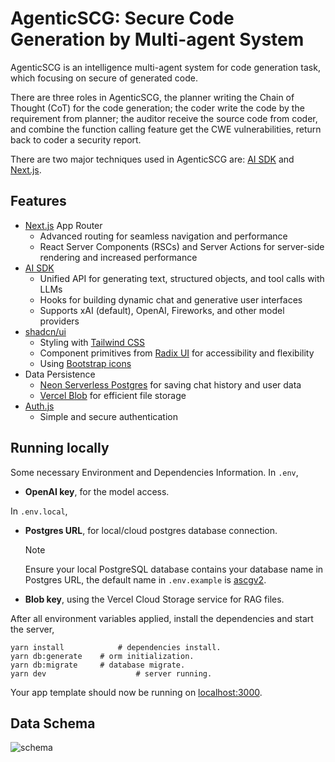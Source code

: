 # AgenticSCG: Secure Code Generation by Multi-agent System

AgenticSCG is an intelligence multi-agent system for code generation task, which focusing on secure of generated code.

There are three roles in AgenticSCG, the planner writing the Chain of Thought (CoT) for the code generation; the coder write the code by the requirement from planner; the auditor receive the source code from coder, and combine the function calling feature get the CWE vulnerabilities, return back to coder a security report.

There are two major techniques used in AgenticSCG are: [AI SDK](https://sdk.vercel.ai/docs) and [Next.js](https://nextjs.org/).

## Features

- [Next.js](https://nextjs.org) App Router
  - Advanced routing for seamless navigation and performance
  - React Server Components (RSCs) and Server Actions for server-side rendering and increased performance
- [AI SDK](https://sdk.vercel.ai/docs)
  - Unified API for generating text, structured objects, and tool calls with LLMs
  - Hooks for building dynamic chat and generative user interfaces
  - Supports xAI (default), OpenAI, Fireworks, and other model providers
- [shadcn/ui](https://ui.shadcn.com)
  - Styling with [Tailwind CSS](https://tailwindcss.com)
  - Component primitives from [Radix UI](https://radix-ui.com) for accessibility and flexibility
  - Using [Bootstrap icons](https://icons.getbootstrap.com/)
- Data Persistence
  - [Neon Serverless Postgres](https://vercel.com/marketplace/neon) for saving chat history and user data
  - [Vercel Blob](https://vercel.com/storage/blob) for efficient file storage
- [Auth.js](https://authjs.dev)
  - Simple and secure authentication

## Running locally

Some necessary Environment and Dependencies Information.
In `.env`,

- **OpenAI key**, for the model access.

In `.env.local`,

- **Postgres URL**, for local/cloud postgres database connection.

  > [!note]
  >
  > Ensure your local PostgreSQL database contains your database name in Postgres URL, the default name in `.env.example` is <u>ascgv2</u>.

- **Blob key**, using the Vercel Cloud Storage service for RAG files.

After all environment variables applied, install the dependencies and start the server,

[//]: # (Install Dependencies & Server Running.)

```shell
yarn install			# dependencies install.
yarn db:generate	# orm initialization.
yarn db:migrate		# database migrate.
yarn dev					# server running.
```

Your app template should now be running on [localhost:3000](http://localhost:3000).

## Data Schema

![schema](./../assets/schema.jpeg)

